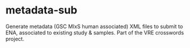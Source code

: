 # metadata-sub

Generate metadata (GSC MIxS human associated) XML files to submit to ENA, associated to existing study & samples.
Part of the VRE crosswords project.